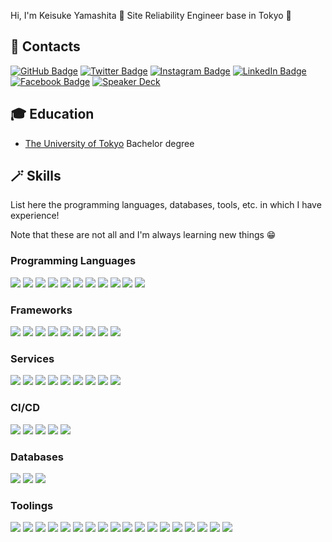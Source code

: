 Hi, I'm Keisuke Yamashita 👋  Site Reliability Engineer base in Tokyo 🗼

## 📮 Contacts

[![GitHub Badge](https://img.shields.io/badge/-GitHub-000?style=flat&logo=Github&logoColor=white)](https://github.com/KeisukeYamashita)
[![Twitter Badge](https://img.shields.io/badge/-Twitter-1ca0f1?style=flat&logo=twitter&logoColor=white&link=https://twitter.com/_k_e_k_e)](https://twitter.com/_k_e_k_e)
[![Instagram Badge](https://img.shields.io/badge/-Instagram-e4405f?style=flat&logo=instagram&logoColor=white&link=https://twitter.com/_k_e_k_e)](https://www.instagram.com/1995yamashita/)
[![LinkedIn Badge](https://img.shields.io/badge/-LinkedIn-0077b5?style=flat&logo=linkedin&logoColor=white&link=https://twitter.com/_k_e_k_e)](https://www.linkedin.com/in/keisukeyamashita-816906136/)
[![Facebook Badge](https://img.shields.io/badge/-Facebook-1877f2?style=flat&logo=facebook&logoColor=white&link=https://twitter.com/_k_e_k_e)](https://www.facebook.com/yamashita.keisuke.524/)
[![Speaker Deck](https://img.shields.io/badge/Speaker_Deck-0?style=flat&logo=speaker-deck&color=009287&logoColor=white)](https://speakerdeck.com/keisukeyamashita)

## 🎓 Education

- [The University of Tokyo](https://www.u-tokyo.ac.jp/) Bachelor degree

## 🪄 Skills

List here the programming languages, databases, tools, etc. in which I have experience!

Note that these are not all and I'm always learning new things 😁

### Programming Languages

[![](https://img.shields.io/badge/-Bash-4eaa25?style=flat&logoColor=white&logo=gnu-bash)](https://github.com/KeisukeYamashita)
[![](https://img.shields.io/badge/-Dart-0175C2?style=flat&logoColor=white&logo=dart)](https://github.com/KeisukeYamashita)
[![](https://img.shields.io/badge/-Deno-000000?style=flat&logoColor=white&logo=deno)](https://github.com/KeisukeYamashita)
[![](https://img.shields.io/badge/-Kotlin-7F52FF?style=flat&logoColor=white&logo=kotlin)](https://github.com/KeisukeYamashita)
[![](https://img.shields.io/badge/-Go-00ADD8?style=flat&logoColor=white&logo=go)](https://github.com/KeisukeYamashita)
[![](https://img.shields.io/badge/-JavaScript-F7DF1E?style=flat&logoColor=white&logo=javascript)](https://github.com/KeisukeYamashita)
[![](https://img.shields.io/badge/-Python-3776AB?style=flat&logoColor=white&logo=python)](https://github.com/KeisukeYamashita)
[![](https://img.shields.io/badge/-Rust-000000?style=flat&logoColor=white&logo=rust)](https://github.com/KeisukeYamashita)
[![](https://img.shields.io/badge/-Swift-F05138?style=flat&logoColor=white&logo=swift)](https://github.com/KeisukeYamashita)
[![](https://img.shields.io/badge/-TypeScript-007ACC?style=flat&logoColor=white&logo=typescript)](https://github.com/KeisukeYamashita)
[![](https://img.shields.io/badge/-YAML-CB171E?style=flat&logoColor=white&logo=yaml)](https://github.com/KeisukeYamashita)

### Frameworks

[![](https://img.shields.io/badge/-Apollo%20GraphQL-311C87?style=flat&logoColor=white&logo=apollographql)](https://github.com/KeisukeYamashita)
[![](https://img.shields.io/badge/-Chakura%20UI-319795?style=flat&logoColor=white&logo=chakraui)](https://github.com/KeisukeYamashita)
[![](https://img.shields.io/badge/-DaisyUI-5A0EF8?style=flat&logoColor=white&logo=daisyui)](https://github.com/KeisukeYamashita)
[![](https://img.shields.io/badge/-Flutter-02569B?style=flat&logoColor=white&logo=amazon-aws)](https://github.com/KeisukeYamashita)
[![](https://img.shields.io/badge/-Next.js-000000?style=flat&logoColor=white&logo=nextdotjs)](https://github.com/KeisukeYamashita)
[![](https://img.shields.io/badge/-React-61DAFB?style=flat&logoColor=white&logo=react)](https://github.com/KeisukeYamashita)
[![](https://img.shields.io/badge/-React%20Hook%20Form-EC5990?style=flat&logoColor=white&logo=reacthookform)](https://github.com/KeisukeYamashita)
[![](https://img.shields.io/badge/-Prisma-2D3748?style=flat&logoColor=white&logo=prisma)](https://github.com/KeisukeYamashita)
[![](https://img.shields.io/badge/-Tailwind%20CSS-06B6D4?style=flat&logoColor=white&logo=tailwindcss)](https://github.com/KeisukeYamashita)

### Services

[![](https://img.shields.io/badge/-AWS-232F3E?style=flat&logoColor=white&logo=amazon-aws)](https://github.com/KeisukeYamashita)
[![](https://img.shields.io/badge/-Cloudflare-F38020?style=flat&logoColor=white&logo=cloudflare)](https://github.com/KeisukeYamashita)
[![](https://img.shields.io/badge/-CircleCI-343434?style=flat&logoColor=white&logo=circleci)](https://github.com/KeisukeYamashita)
[![](https://img.shields.io/badge/-Datadog-632CA6?style=flat&logoColor=white&logo=datadog)](https://github.com/KeisukeYamashita)
[![](https://img.shields.io/badge/-Firebase-FFCA28?style=flat&logoColor=white&logo=firebase)](https://github.com/KeisukeYamashita)
[![](https://img.shields.io/badge/-GCP-4285F4?style=flat&logoColor=white&logo=google-cloud)](https://github.com/KeisukeYamashita)
[![](https://img.shields.io/badge/-Netlify-00C7B7?style=flat&logoColor=white&logo=netlify)](https://github.com/KeisukeYamashita)
[![](https://img.shields.io/badge/-Sentry-FB4226?style=flat&logoColor=white&logo=sentry)](https://github.com/KeisukeYamashita)
[![](https://img.shields.io/badge/-Twilio-F22F46?style=flat&logoColor=white&logo=twilio)](https://github.com/KeisukeYamashita)

### CI/CD

[![](https://img.shields.io/badge/-Argo-EF7B4D?style=flat&logoColor=white&logo=argo)](https://github.com/KeisukeYamashita)
[![](https://img.shields.io/badge/-Drone-212121?style=flat&logoColor=white&logo=drone)](https://github.com/KeisukeYamashita)
[![](https://img.shields.io/badge/-GitHub%20Actions-2088FF?style=flat&logoColor=white&logo=github-actions)](https://github.com/KeisukeYamashita)
[![](https://img.shields.io/badge/-Spinnaker-139bb4?style=flat&logoColor=white&logo=spinnaker)](https://github.com/KeisukeYamashita)
[![](https://img.shields.io/badge/-Tekton-FD495C?style=flat&logoColor=white&logo=tekton)](https://github.com/KeisukeYamashita)

### Databases

[![](https://img.shields.io/badge/-MySQL-4479a1?style=flat&logoColor=white&logo=mysql)](https://github.com/KeisukeYamashita)
[![](https://img.shields.io/badge/-Redis-DC382D?style=flat&logoColor=white&logo=redis)](https://github.com/KeisukeYamashita)
[![](https://img.shields.io/badge/-Postgres-4169E1?style=flat&logoColor=white&logo=postgresql)](https://github.com/KeisukeYamashita)

### Toolings

[![](https://img.shields.io/badge/-Alfred-5C1F87?style=flat&logoColor=white&logo=alfred)](https://github.com/KeisukeYamashita)
[![](https://img.shields.io/badge/-Android%20Studio-3DDC84?style=flat&logoColor=white&logo=android)](https://github.com/KeisukeYamashita)
[![](https://img.shields.io/badge/-Asana-F06A6A?style=flat&logoColor=white&logo=asana)](https://github.com/KeisukeYamashita)
[![](https://img.shields.io/badge/-Atlassian-0052CC?style=flat&logoColor=white&logo=atlassian)](https://github.com/KeisukeYamashita)
[![](https://img.shields.io/badge/-1Password-0094F5?style=flat&logoColor=white&logo=1password)](https://github.com/KeisukeYamashita)
[![](https://img.shields.io/badge/-Docker-2496ed?style=flat&logoColor=white&logo=docker)](https://github.com/KeisukeYamashita)
[![](https://img.shields.io/badge/-Knative-0865AD?style=flat&logoColor=white&logo=knative)](https://github.com/KeisukeYamashita)
[![](https://img.shields.io/badge/-Grafana-F46800?style=flat&logoColor=white&logo=grafana)](https://github.com/KeisukeYamashita)
[![](https://img.shields.io/badge/-Helm-0F1689?style=flat&logoColor=white&logo=helm)](https://github.com/KeisukeYamashita)
[![](https://img.shields.io/badge/-Kubernetes-326CE5?style=flat&logoColor=white&logo=kubernetes)](https://github.com/KeisukeYamashita)
[![](https://img.shields.io/badge/-Mailgun-F06B66?style=flat&logoColor=white&logo=mailgun)](https://github.com/KeisukeYamashita)
[![](https://img.shields.io/badge/-Notion-000000?style=flat&logoColor=white&logo=notion)](https://github.com/KeisukeYamashita)
[![](https://img.shields.io/badge/-OpenTelemetry-000000?style=flat&logoColor=white&logo=opentelemetry)](https://github.com/KeisukeYamashita)
[![](https://img.shields.io/badge/-Prometheus-E6522C?style=flat&logoColor=white&logo=prometheus)](https://github.com/KeisukeYamashita)
[![](https://img.shields.io/badge/-RenovateBot-1A1F6C?style=flat&logoColor=white&logo=renovatebot)](https://github.com/KeisukeYamashita)
[![](https://img.shields.io/badge/-Terraform-623CE4?style=flat&logoColor=white&logo=terraform)](https://github.com/KeisukeYamashita)
[![](https://img.shields.io/badge/-Turborepo-EF4444?style=flat&logoColor=white&logo=turborepo)](https://github.com/KeisukeYamashita)
[![](https://img.shields.io/badge/-Visual%20Studio%20Code-5C2D91?style=flat&logoColor=white&logo=visual-studio)](https://github.com/KeisukeYamashita)
